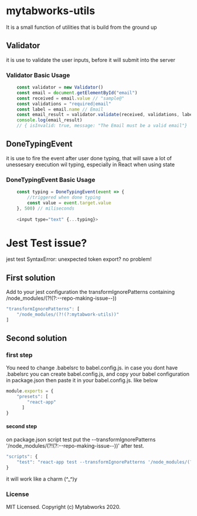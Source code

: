 # mytabworks-utils
It is a small function of utilities that is build from the ground up

## Validator
it is use to validate the user inputs, before it will submit into the server

### Validator Basic Usage
```js
    const validator = new Validator()
    const email = document.getElementById("email") 
    const received = email.value // "sample@"
    const validations = "required|email"
    const label = email.name // Email
    const email_result = validator.validate(received, validations, label)
    console.log(email_result) 
    // { isInvalid: true, message: "The Email must be a valid email"}
```

## DoneTypingEvent
it is use to fire the event after user done typing, that will save a lot of unessesary execution wil typing, especially in React when using state

### DoneTypingEvent Basic Usage
```js 
    const typing = DoneTypingEvent(event => {
        //triggered when done typing
        const value = event.target.value
    }, 500) // miliseconds
    
    <input type="text" {...typing}>
```


# Jest Test issue?

jest test SyntaxError: unexpected token export? no problem!

## First solution
Add to your jest configuration the transformIgnorePatterns containing /node_modules/(?!(?:--repo-making-issue--))

```js
"transformIgnorePatterns": [
    "/node_modules/(?!(?:mytabwork-utils))"
]
```

## Second solution

### first step
You need to change .babelsrc to babel.config.js. in case you dont have .babelsrc you can create babel.config.js,
and copy your babel configuration in package.json then paste it in your babel.config.js. like below

```js
module.exports = {
    "presets": [
        "react-app"
      ]
}
```

#### second step
on package.json script test put the --transformIgnorePatterns '/node_modules/(?!(?:--repo-making-issue--))' after test.

```js
"scripts": {
    "test": "react-app test --transformIgnorePatterns '/node_modules/(?!(?:mytabwork-utils))'"
}
``` 

it will work like a charm (^_^)y

### License
MIT Licensed. Copyright (c) Mytabworks 2020.
